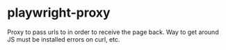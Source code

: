 # playwright-proxy

Proxy to pass urls to in order to receive the page back. Way to get around JS must be installed errors on curl, etc.
